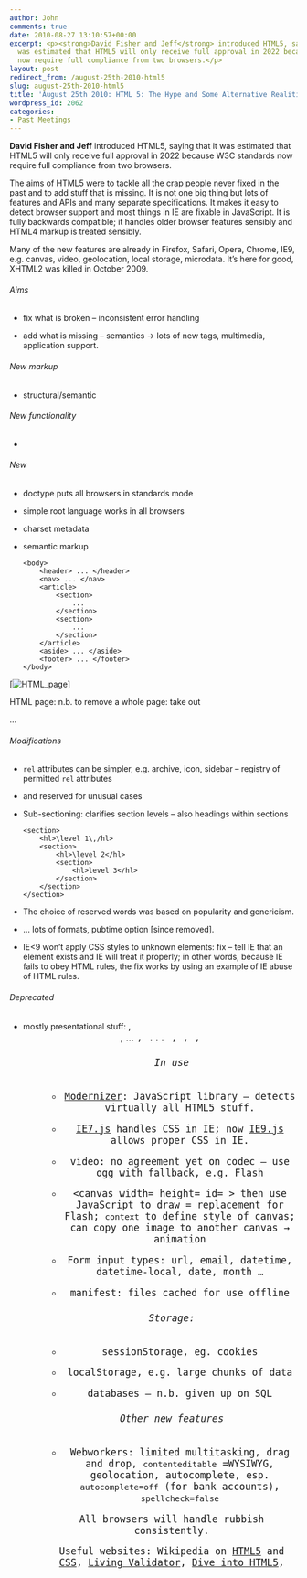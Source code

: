 ```yaml
---
author: John
comments: true
date: 2010-08-27 13:10:57+00:00
excerpt: <p><strong>David Fisher and Jeff</strong> introduced HTML5, saying that it
  was estimated that HTML5 will only receive full approval in 2022 because W3C standards
  now require full compliance from two browsers.</p>
layout: post
redirect_from: /august-25th-2010-html5
slug: august-25th-2010-html5
title: 'August 25th 2010: HTML 5: The Hype and Some Alternative Realities'
wordpress_id: 2062
categories:
- Past Meetings
---
```


**David Fisher and Jeff** introduced HTML5, saying that it was estimated that HTML5 will only receive full approval in 2022 because W3C standards now require full compliance from two browsers.




The aims of HTML5 were to tackle all the crap people never fixed in the past and to add stuff that is missing. It is not one big thing but lots of features and APIs and many separate specifications. It makes it easy to detect browser support and most things in IE are fixable in JavaScript. It is fully backwards compatible; it handles older browser features sensibly and HTML4 markup is treated sensibly.




Many of the new features are already in Firefox, Safari, Opera, Chrome, IE9, e.g. canvas, video, geolocation, local storage, microdata. It’s here for good, XHTML2 was killed in October 2009.




###### Aims






  * fix what is broken – inconsistent error handling


  * add what is missing – semantics → lots of new tags, multimedia, application support.




###### New markup






  * structural/semantic




###### New functionality






  * <audio>, <video>




###### New






  * doctype <!DOCTYPE html> puts all browsers in standards mode


  * simple root language <html lang= "en"> works in all browsers


  * charset metadata <meta charset="UTF-8">


  * semantic markup 
    
    
    	<body>
    	    <header> ... </header>
    	    <nav> ... </nav>
    	    <article>
    	        <section>
    	            ...
    	        </section>
    	        <section>
    	            ...
    	        </section>
    	    </article>
    	    <aside> ... </aside>
    	    <footer> ... </footer>
    	</body>
    



[![HTML_page](http://www.bradlug.co.uk/blog/2010/08/27/HTML_page.png)]


HTML page: n.b. to remove a whole page: take out <article>...</article>




###### Modifications






  * `rel` attributes can be simpler, e.g. archive, icon, sidebar – registry of permitted `rel` attributes


  * <div> and <span> reserved for unusual cases


  * Sub-sectioning: clarifies section levels – also headings within sections
    
    
    	<section>
    	    <hl>\level 1\,/hl>
    	    <section>
    	        <hl>\level 2</hl>
    	        <section>
    	            <hl>level 3</hl>
    	        </section>
    	    </section>
    	</section>
    



  * The choice of reserved words was based on popularity and genericism.


  * <time>... </time> lots of formats, pubtime option [since removed].


  * IE<9 won’t apply CSS styles to unknown elements: fix – tell IE that an element exists and IE will treat it properly; in other words, because IE fails to obey HTML rules, the fix works by using an example of IE abuse of HTML rules.




###### Deprecated






  * mostly presentational stuff: <big>, <center>, <font> ... <tt>, <frame> ... <acronym>, <applet>, <isindex>, <dir>




###### In use






  * [Modernizer](http://modernizr.com/): JavaScript library – detects virtually all HTML5 stuff.


  * [IE7.js](https://code.google.com/p/ie7-js/) handles CSS in IE; now [IE9.js](https://code.google.com/p/ie7-js/) allows proper CSS in IE.


  * video: no agreement yet on codec – use ogg with fallback, e.g. Flash


  * <canvas width= height= id= > then use JavaScript to draw = replacement for Flash; `context` to define style of canvas; can copy one image to another canvas → animation


  * Form input types: url, email, datetime, datetime-local, date, month …


  * manifest: files cached for use offline




###### Storage:






  * sessionStorage, eg. cookies


  * localStorage, e.g. large chunks of data


  * databases – n.b. given up on SQL




###### Other new features






  * Webworkers: limited multitasking, drag and drop, `contenteditable` =WYSIWYG, geolocation, autocomplete, esp. `autocomplete=off` (for bank accounts), `spellcheck=false`




All browsers will handle rubbish consistently.

	


Useful websites: Wikipedia on [HTML5](https://en.wikipedia.org/wiki/Html5) and [CSS](https://en.wikipedia.org/wiki/Cascading_Style_Sheets), [Living Validator](http://validator.nu/), [Dive into HTML5](http://diveintohtml5.info/),
